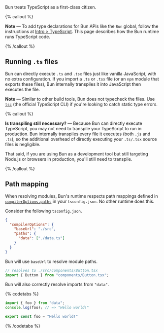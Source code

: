 Bun treats TypeScript as a first-class citizen.

{% callout %}

**Note** — To add type declarations for Bun APIs like the `Bun` global, follow the instructions at [Intro > TypeScript](https://bun.sh/docs/typescript). This page describes how the Bun runtime runs TypeScript code.

{% /callout %}

## Running `.ts` files

Bun can directly execute `.ts` and `.tsx` files just like vanilla JavaScript, with no extra configuration. If you import a `.ts` or `.tsx` file (or an `npm` module that exports these files), Bun internally transpiles it into JavaScript then executes the file.

**Note** — Similar to other build tools, Bun does not typecheck the files. Use [`tsc`](https://www.typescriptlang.org/docs/handbook/compiler-options.html) (the official TypeScript CLI) if you're looking to catch static type errors.

{% callout %}

**Is transpiling still necessary?** — Because Bun can directly execute TypeScript, you may not need to transpile your TypeScript to run in production. Bun internally transpiles every file it executes (both `.js` and `.ts`), so the additional overhead of directly executing your `.ts/.tsx` source files is negligible.

That said, if you are using Bun as a development tool but still targeting Node.js or browsers in production, you'll still need to transpile.

{% /callout %}

## Path mapping

When resolving modules, Bun's runtime respects path mappings defined in [`compilerOptions.paths`](https://www.typescriptlang.org/tsconfig#paths) in your `tsconfig.json`. No other runtime does this.

Consider the following `tsconfig.json`.

```json
{
  "compilerOptions": {
    "baseUrl": "./src",
    "paths": {
      "data": ["./data.ts"]
    }
  }
}
```

Bun will use `baseUrl` to resolve module paths.

```ts
// resolves to ./src/components/Button.tsx
import { Button } from "components/Button.tsx";
```

Bun will also correctly resolve imports from `"data"`.

{% codetabs %}

```ts#index.ts
import { foo } from "data";
console.log(foo); // => "Hello world!"
```

```ts#data.ts
export const foo = "Hello world!"
```

{% /codetabs %}
